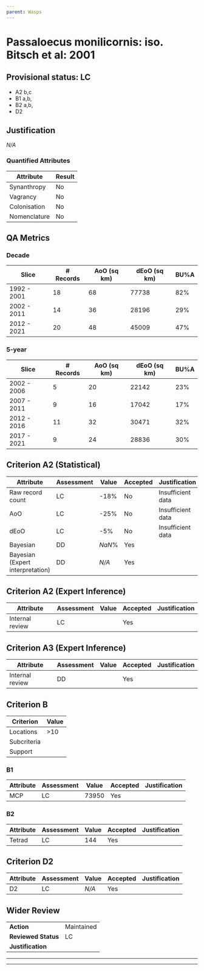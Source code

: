```yaml
---
parent: Wasps
---
```

# Passaloecus monilicornis: iso. Bitsch et al: 2001
## Provisional status: LC
- A2 b,c
- B1 a,b, 
- B2 a,b, 
- D2

## Justification
*N/A*
### Quantified Attributes
|Attribute|Result|
|---|---|
|Synanthropy|No|
|Vagrancy|No|
|Colonisation|No|
|Nomenclature|No|
## QA Metrics
### Decade
| Slice | # Records | AoO (sq km) | dEoO (sq km) |BU%A |
|---|---|---|---|---|
|1992 - 2001|18|68|77738|82%|
|2002 - 2011|14|36|28196|29%|
|2012 - 2021|20|48|45009|47%|
### 5-year
| Slice | # Records | AoO (sq km) | dEoO (sq km) |BU%A |
|---|---|---|---|---|
|2002 - 2006|5|20|22142|23%|
|2007 - 2011|9|16|17042|17%|
|2012 - 2016|11|32|30471|32%|
|2017 - 2021|9|24|28836|30%|
## Criterion A2 (Statistical)
|Attribute|Assessment|Value|Accepted|Justification
|---|---|---|---|---|
|Raw record count|LC|-18%|No|Insufficient data|
|AoO|LC|-25%|No|Insufficient data|
|dEoO|LC|-5%|No|Insufficient data|
|Bayesian|DD|*NaN*%|Yes||
|Bayesian (Expert interpretation)|DD|*N/A*|Yes||
## Criterion A2 (Expert Inference)
|Attribute|Assessment|Value|Accepted|Justification
|---|---|---|---|---|
|Internal review|LC||Yes||
## Criterion A3 (Expert Inference)
|Attribute|Assessment|Value|Accepted|Justification
|---|---|---|---|---|
|Internal review|DD||Yes||
## Criterion B
|Criterion| Value|
|---|---|
|Locations|>10|
|Subcriteria||
|Support||
### B1
|Attribute|Assessment|Value|Accepted|Justification
|---|---|---|---|---|
|MCP|LC|73950|Yes||
### B2
|Attribute|Assessment|Value|Accepted|Justification
|---|---|---|---|---|
|Tetrad|LC|144|Yes||
## Criterion D2
|Attribute|Assessment|Value|Accepted|Justification
|---|---|---|---|---|
|D2|LC|*N/A*|Yes||
## Wider Review
|  |  |
|---|---|
|**Action**|Maintained|
|**Reviewed Status**|LC|
|**Justification**||
---
 ---
 <br><br>
 

